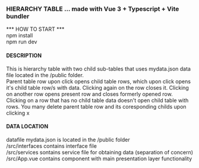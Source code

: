 ### HIERARCHY TABLE ... made with Vue 3 + Typescript + Vite bundler

*** HOW TO START ***  
npm install  
npm run dev

#### DESCRIPTION
This is hierarchy table with two child sub-tables that uses mydata.json data file located in the /public folder.  
Parent table row upon click opens child table rows, which upon click opens it's child table row/s with data. Clicking again on the row closes it. Clicking on another row opens present row and closes formerly opened row. Clicking on a row that has no child table data doesn't open child table with rows. You many delete parent table row and its coresponding childs upon clicking x

#### DATA LOCATION
datafile mydata.json is located in the /public folder  
/src/interfaces contains interface file  
/src/services sontains service file for obtaining data (separation of concern)  
/src/App.vue contains component with main presentation layer functionality
